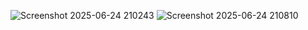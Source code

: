 ![Screenshot 2025-06-24 210243](https://github.com/user-attachments/assets/7fcf9c13-c6fa-48c2-8196-2b7f43bc8f76)
![Screenshot 2025-06-24 210810](https://github.com/user-attachments/assets/9033b3cb-22ae-45c7-ad29-f03dc1826eda)
